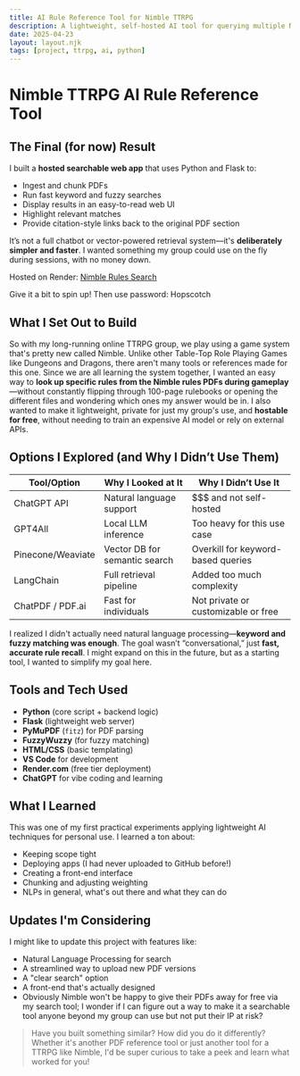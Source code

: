 ```yaml
---
title: AI Rule Reference Tool for Nimble TTRPG
description: A lightweight, self-hosted AI tool for querying multiple Nimble rulebook PDFs, built to make searching rules in-game easy and free.
date: 2025-04-23
layout: layout.njk
tags: [project, ttrpg, ai, python]
---
```


# Nimble TTRPG AI Rule Reference Tool

## The Final (for now) Result

I built a **hosted searchable web app** that uses Python and Flask to:
- Ingest and chunk PDFs
- Run fast keyword and fuzzy searches
- Display results in an easy-to-read web UI
- Highlight relevant matches
- Provide citation-style links back to the original PDF section

It’s not a full chatbot or vector-powered retrieval system—it's **deliberately simpler and faster**. I wanted something my group could use on the fly during sessions, with no money down.

Hosted on Render: [Nimble Rules Search](https://nimble-rules.onrender.com/search)

Give it a bit to spin up! Then use password: Hopscotch


## What I Set Out to Build

So with my long-running online TTRPG group, we play using a game system that's pretty new called Nimble. Unlike other Table-Top Role Playing Games like Dungeons and Dragons, there aren't many tools or references made for this one. Since we are all learning the system together, I wanted an easy way to **look up specific rules from the Nimble rules PDFs during gameplay**—without constantly flipping through 100-page rulebooks or opening the different files and wondering which ones my answer would be in. I also wanted to make it lightweight, private for just my group's use, and **hostable for free**, without needing to train an expensive AI model or rely on external APIs.


## Options I Explored (and Why I Didn’t Use Them)

| Tool/Option       | Why I Looked at It            | Why I Didn’t Use It                 |
| ----------------- | ----------------------------- | ----------------------------------- |
| ChatGPT API       | Natural language support      | $$$ and not self-hosted             |
| GPT4All           | Local LLM inference           | Too heavy for this use case         |
| Pinecone/Weaviate | Vector DB for semantic search | Overkill for keyword-based queries  |
| LangChain         | Full retrieval pipeline       | Added too much complexity           |
| ChatPDF / PDF.ai  | Fast for individuals          | Not private or customizable or free |

I realized I didn't actually need natural language processing—**keyword and fuzzy matching was enough**. The goal wasn’t “conversational,” just **fast, accurate rule recall**. I might expand on this in the future, but as a starting tool, I wanted to simplify my goal here.


## Tools and Tech Used

- **Python** (core script + backend logic)
- **Flask** (lightweight web server)
- **PyMuPDF** (`fitz`) for PDF parsing
- **FuzzyWuzzy** (for fuzzy matching)
- **HTML/CSS** (basic templating)
- **VS Code** for development
- **Render.com** (free tier deployment)
- **ChatGPT** for vibe coding and learning


## What I Learned

This was one of my first practical experiments applying lightweight AI techniques for personal use. I learned a ton about:
- Keeping scope tight
- Deploying apps (I had never uploaded to GitHub before!)
- Creating a front-end interface
- Chunking and adjusting weighting
- NLPs in general, what's out there and what they can do


## Updates I'm Considering

I might like to update this project with features like:
- Natural Language Processing for search
- A streamlined way to upload new PDF versions
- A "clear search" option
- A front-end that's actually designed
- Obviously Nimble won't be happy to give their PDFs away for free via my search tool; I wonder if I can figure out a way to make it a searchable tool anyone beyond my group can use but not put their IP at risk?


> Have you built something similar? How did you do it differently? Whether it's another PDF reference tool or just another tool for a TTRPG like Nimble, I'd be super curious to take a peek and learn what worked for you!